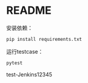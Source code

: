 # README

安装依赖：

```python
pip install requirements.txt
```

运行testcase：

```python
pytest
```

test-Jenkins12345
